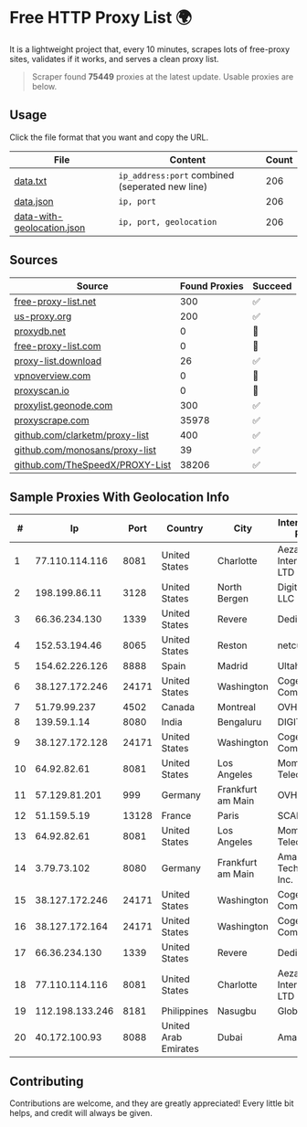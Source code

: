 
# Free HTTP Proxy List 🌍

It is a lightweight project that, every 10 minutes, scrapes lots of free-proxy sites, validates if it works, and serves a clean proxy list.


> Scraper found **75449** proxies at the latest update. Usable proxies are below.

## Usage

Click the file format that you want and copy the URL.


|File|Content|Count|
|----|-------|-----|
|[data.txt](https://raw.githubusercontent.com/themiralay/Proxy-List-World/master/data.txt)|`ip_address:port` combined (seperated new line)|206|
|[data.json](https://raw.githubusercontent.com/themiralay/Proxy-List-World/master/data.json)|`ip, port`|206|
|[data-with-geolocation.json](https://raw.githubusercontent.com/themiralay/Proxy-List-World/master/data-with-geolocation.json)|`ip, port, geolocation`|206|

## Sources

|Source|Found Proxies|Succeed|
|------|-------------|-------|
|[free-proxy-list.net](https://free-proxy-list.net)|300|✅|
|[us-proxy.org](https://www.us-proxy.org)|200|✅|
|[proxydb.net](http://proxydb.net)|0|🚫|
|[free-proxy-list.com](https://free-proxy-list.com/?page=&port=&type%5B%5D=http&type%5B%5D=https&up_time=0&search=Search)|0|🚫|
|[proxy-list.download](https://www.proxy-list.download/HTTP)|26|✅|
|[vpnoverview.com](https://vpnoverview.com/privacy/anonymous-browsing/free-proxy-servers)|0|🚫|
|[proxyscan.io](https://www.proxyscan.io)|0|🚫|
|[proxylist.geonode.com](https://proxylist.geonode.com/api/proxy-list?limit=300&page=1&sort_by=lastChecked&sort_type=desc&protocols=http,https)|300|✅|
|[proxyscrape.com](https://api.proxyscrape.com/v2/?request=displayproxies&protocol=http&timeout=10000&country=all&ssl=all&anonymity=all)|35978|✅|
|[github.com/clarketm/proxy-list](https://raw.githubusercontent.com/clarketm/proxy-list/master/proxy-list-raw.txt)|400|✅|
|[github.com/monosans/proxy-list](https://raw.githubusercontent.com/monosans/proxy-list/main/proxies/http.txt)|39|✅|
|[github.com/TheSpeedX/PROXY-List](https://raw.githubusercontent.com/TheSpeedX/PROXY-List/master/http.txt)|38206|✅|


## Sample Proxies With Geolocation Info

|#|Ip|Port|Country|City|Internet Service Provider|
|-|--|----|-------|----|-------------------------|
|1|77.110.114.116|8081|United States|Charlotte|Aeza International LTD|
|2|198.199.86.11|3128|United States|North Bergen|DigitalOcean, LLC|
|3|66.36.234.130|1339|United States|Revere|DediOutlet, LLC|
|4|152.53.194.46|8065|United States|Reston|netcup GmbH|
|5|154.62.226.126|8888|Spain|Madrid|Ultahost, Inc.|
|6|38.127.172.246|24171|United States|Washington|Cogent Communications|
|7|51.79.99.237|4502|Canada|Montreal|OVH SAS|
|8|139.59.1.14|8080|India|Bengaluru|DIGITALOCEAN|
|9|38.127.172.128|24171|United States|Washington|Cogent Communications|
|10|64.92.82.61|8081|United States|Los Angeles|Momentum Telecom, Inc.|
|11|57.129.81.201|999|Germany|Frankfurt am Main|OVH SAS|
|12|51.159.5.19|13128|France|Paris|SCALEWAY|
|13|64.92.82.61|8081|United States|Los Angeles|Momentum Telecom, Inc.|
|14|3.79.73.102|8080|Germany|Frankfurt am Main|Amazon Technologies Inc.|
|15|38.127.172.246|24171|United States|Washington|Cogent Communications|
|16|38.127.172.164|24171|United States|Washington|Cogent Communications|
|17|66.36.234.130|1339|United States|Revere|DediOutlet, LLC|
|18|77.110.114.116|8081|United States|Charlotte|Aeza International LTD|
|19|112.198.133.246|8181|Philippines|Nasugbu|Globe Telecom|
|20|40.172.100.93|8088|United Arab Emirates|Dubai|Amazon.com|



## Contributing

Contributions are welcome, and they are greatly appreciated! Every
little bit helps, and credit will always be given.

